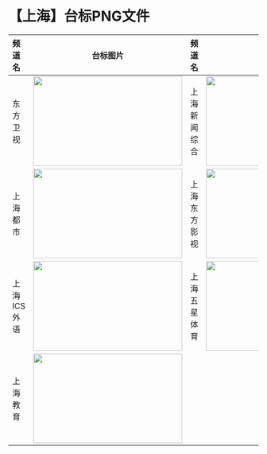 # 【上海】台标PNG文件
|频道名|台标图片|频道名|台标图片|
|:---|:---:|:---|:---:|
|东方卫视|<img src="https://raw.githubusercontent.com/wanglindl/TVLogo/main/img/Dongfang.png" width="300" height="180">|上海新闻综合|<img src="https://raw.githubusercontent.com/wanglindl/TVLogo/main/img/Shanghai1.png" width="300" height="180">|
|上海都市|<img src="https://raw.githubusercontent.com/wanglindl/TVLogo/main/img/Shanghai2.png" width="300" height="180">|上海东方影视|<img src="https://raw.githubusercontent.com/wanglindl/TVLogo/main/img/Shanghai3.png" width="300" height="180">|
|上海ICS外语|<img src="https://raw.githubusercontent.com/wanglindl/TVLogo/main/img/Shanghai4.png" width="300" height="180">|上海五星体育|<img src="https://raw.githubusercontent.com/wanglindl/TVLogo/main/img/Shanghai5.png" width="300" height="180">|
|上海教育|<img src="https://raw.githubusercontent.com/wanglindl/TVLogo/main/img/Shanghai6.png" width="300" height="180">|
